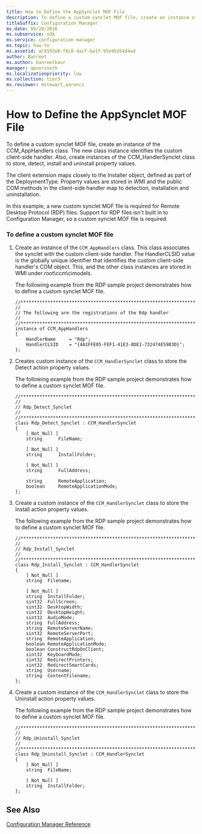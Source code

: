 ```yaml
---
title: How to Define the AppSynclet MOF File
description: To define a custom synclet MOF file, create an instance of the CCM_AppHandlers class.
titleSuffix: Configuration Manager
ms.date: 09/20/2016
ms.subservice: sdk
ms.service: configuration-manager
ms.topic: how-to
ms.assetid: ac9193e8-f6c8-4acf-ba1f-95e95d54d4ad
author: Banreet
ms.author: banreetkaur
manager: apoorvseth
ms.localizationpriority: low
ms.collection: tier3
ms.reviewer: mstewart,aaroncz 
---
```

# How to Define the AppSynclet MOF File
To define a custom synclet MOF file, create an instance of the CCM_AppHandlers class. The new class instance identifies the custom client-side handler.  Also, create instances of the CCM_HandlerSynclet class to store, detect, install and uninstall property values.  

 The client extension maps closely to the Installer object, defined as part of the DeploymentType. Property values are stored in WMI and the public COM methods in the client-side handler map to detection, installation and uninstallation.  

 In this example, a new custom synclet MOF file is required for Remote Desktop Protocol (RDP) files.  Support for RDP files isn't built in to Configuration Manager, so a custom synclet MOF file is required.  

### To define a custom synclet MOF file  

1.  Create an instance of the `CCM_AppHandlers` class. This class associates the synclet with the custom client-side handler. The HandlerCLSID value is the globally unique identifier that identifies the custom client-side handler's COM object.  This, and the other class instances are stored in WMI under root\ccm\cimodels.  

     The following example from the RDP sample project demonstrates how to define a custom synclet MOF file.  

    ```  
    //******************************************************************************  
    //  
    // The following are the registrations of the Rdp handler  
    //  
    //******************************************************************************  
    instance of CCM_AppHandlers  
    {  
        HandlerName     = "Rdp";  
        HandlerCLSID    = "{4A1FFE05-FEF1-41E3-8DE1-732474E5983D}";  
    };  
    ```  

2.  Creates custom instance of the `CCM_HandlerSynclet` class to store the Detect action property values.  

     The following example from the RDP sample project demonstrates how to define a custom synclet MOF file.  

    ```  
    //******************************************************************************  
    //  
    // Rdp_Detect_Synclet  
    //  
    //******************************************************************************  
    class Rdp_Detect_Synclet : CCM_HandlerSynclet  
    {  
        [ Not_Null ]   
        string      FileName;   

        [ Not_Null ]   
        string      InstallFolder;   

        [ Not_Null ]   
        string      FullAddress;   

        string      RemoteApplication;   
        boolean     RemoteApplicationMode;   
    };  
    ```  

3.  Create a custom instance of the `CCM_HandlerSynclet` class to store the Install action property values.  

     The following example from the RDP sample project demonstrates how to define a custom synclet MOF file.  

    ```  
    //******************************************************************************  
    //  
    // Rdp_Install_Synclet  
    //  
    //******************************************************************************  
    class Rdp_Install_Synclet : CCM_HandlerSynclet  
    {  
        [ Not_Null ]   
        string  Filename;   

        [ Not_Null ]   
        string  InstallFolder;   
        sint32  FullScreen;   
        sint32  DesktopWidth;   
        sint32  DesktopHeight;   
        sint32  AudioMode;   
        string  FullAddress;   
        string  RemoteServerName;   
        sint32  RemoteServerPort;   
        string  RemoteApplication;   
        boolean RemoteApplicationMode;   
        boolean ConstructRdpOnClient;   
        sint32  KeyboardMode;   
        sint32  RedirectPrinters;   
        sint32  RedirectSmartCards;   
        string  Username;   
        string  ContentFilename;   
    };  
    ```  

4.  Create a custom instance of the `CCM_HandlerSynclet` class to store the Uninstall action property values.  

     The following example from the RDP sample project demonstrates how to define a custom synclet MOF file.  

    ```  
    //******************************************************************************  
    //  
    // Rdp_Uninstall_Synclet  
    //  
    //******************************************************************************  
    class Rdp_Uninstall_Synclet : CCM_HandlerSynclet  
    {  
        [ Not_Null ]   
        string  FileName;   

        [ Not_Null ]   
        string  InstallFolder;   
    };  
    ```  

## See Also  
 [Configuration Manager Reference](../../develop/reference/configuration-manager-reference.md)
